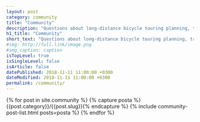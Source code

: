 ```yaml
---
layout: post
category: community
title: "Community"
description: "Questions about long-distance bicycle touring planning, travel help and other bicycle related stuff."
h1_title: "Community"
short_text: "Questions about long-distance bicycle touring planning, travel help, and other bicycle related stuff."
#img: http://full.link/image.png
#img_caption: caption
isTopLevel: true
isSingleLevel: false
isArticle: false
datePublished: 2018-11-11 11:00:00 +0300
dateModified: 2018-11-11 11:00:00 +0300
permalink: /community/
---
```


{% for post in site.community %}
{% capture posta %}{{post.category}}/{{post.slug}}{% endcapture %}
{% include community-post-list.html posts=posta %}
{% endfor %}